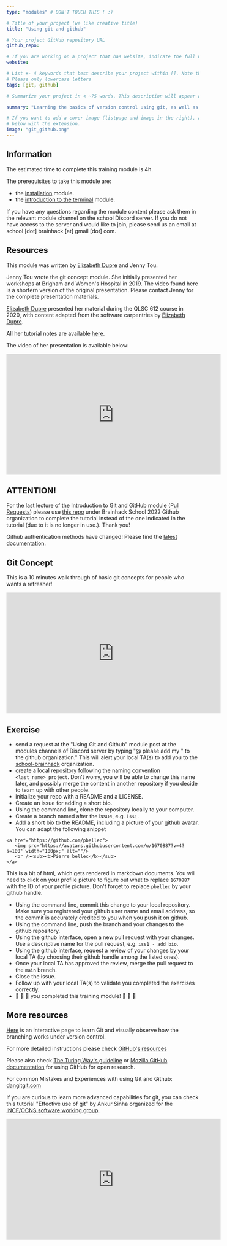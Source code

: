 ```yaml
---
type: "modules" # DON'T TOUCH THIS ! :)

# Title of your project (we like creative title)
title: "Using git and github"

# Your project GitHub repository URL
github_repo:

# If you are working on a project that has website, indicate the full url including "https://" below or leave it empty.
website:

# List +- 4 keywords that best describe your project within []. Note that the project summary also involves a number of key words. Those are listed on top of the [github repository](https://github.com/PSY6983-2021/project_template), click `manage topics`.
# Please only lowercase letters
tags: [git, github]

# Summarize your project in < ~75 words. This description will appear at the top of your page and on the list page with other projects..

summary: "Learning the basics of version control using git, as well as the social coding platform called [github](https://github.com)."

# If you want to add a cover image (listpage and image in the right), add it to your directory and indicate the name
# below with the extension.
image: "git_github.png"
---
```

<!-- This is an html comment and this won't appear in the rendered page. You are now editing the "content" area, the core of your description. Everything that you can do in markdown is allowed below. We added a couple of comments to guide your through documenting your progress. -->

## Information

The estimated time to complete this training module is 4h.

The prerequisites to take this module are:
 * the [installation](/modules/installation) module.
 * the [introduction to the terminal](/modules/introduction_to_terminal) module.

If you have any questions regarding the module content please ask them in the relevant module channel on the school Discord server. If you do not have access to the server and would like to join, please send us an email at school [dot] brainhack [at] gmail [dot] com.

## Resources

This module was written by [Elizabeth Dupre](https://elizabeth-dupre.com/#/) and Jenny Tou.

Jenny Tou wrote the git concept module. She initially presented her workshops at Brigham and Women's Hospital in 2019. The video found here is a shortern version of the original presentation. Please contact Jenny for the complete presentation materials.

[Elizabeth Dupre](https://elizabeth-dupre.com/#/) presented her material during the QLSC 612 course in 2020, with content adapted from the software carpentries by [Elizabeth Dupre](https://elizabeth-dupre.com/#/).

All her tutorial notes are available [here](https://emdupre.github.io/git-course/).

The video of her presentation is available below:
<iframe width="560" height="315" src="https://www.youtube.com/embed/fBgxmpk9C4I" title="YouTube video player" frameborder="0" allow="accelerometer; autoplay; clipboard-write; encrypted-media; gyroscope; picture-in-picture" allowfullscreen></iframe>

## ATTENTION! 
For the last lecture of the Introduction to Git and GitHub module ([Pull Requests](https://emdupre.github.io/git-course/06-pull-requests/)) please use [this repo](https://github.com/brainhack-school2022/more-papers) under Brainhack School 2022 Github organization to complete the tutorial instead of the one indicated in the tutorial (due to it is no longer in use.). Thank you! 

Github authentication methods have changed! Please find the [latest documentation](https://docs.github.com/en/authentication/keeping-your-account-and-data-secure/about-authentication-to-github).

## Git Concept
This is a 10 minutes walk through of basic git concepts for people who wants a refresher!

<iframe width="560" height="315" src="https://vimeo.com/822025017?share=copy" title="Vimeo video player" frameborder="0" allow="accelerometer; autoplay; clipboard-write; encrypted-media; gyroscope; picture-in-picture" allowfullscreen></iframe>

## Exercise

 * send a request at the "Using Git and Github" module post at the modules channels of Discord server by typing "@<user-handle-of-your-TA> please add my <github-user-name>" to the github organization." This will alert your local TA(s) to add you to the [school-brainhack](https://github.com/brainhack-school2023/) organization. 
 * create a local repository following the naming convention `<last_name>_project`. Don't worry, you will be able to change this name later, and possibly merge the content in another repository if you decide to team up with other people.
 * initialize your repo with a README and a LICENSE.
 * Create an issue for adding a short bio.
 * Using the command line, clone the repository locally to your computer.
 * Create a branch named after the issue, e.g. `iss1`.
 * Add a short bio to the README, including a picture of your github avatar. You can adapt the following snippet
 ```
 <a href="https://github.com/pbellec">
    <img src="https://avatars.githubusercontent.com/u/1670887?v=4?s=100" width="100px;" alt=""/>
    <br /><sub><b>Pierre bellec</b></sub>
 </a>
 ```
 This is a bit of html, which gets rendered in markdown documents. You will need to click on your profile picture to figure out what to replace `1670887` with the ID of your profile picture. Don't forget to replace `pbellec` by your github handle.
 * Using the command line, commit this change to your local repository. Make sure you registered your github user name and email address, so the commit is accurately credited to you when you push it on github.
 * Using the command line, push the branch and your changes to the github repository.
 * Using the github interface, open a new pull request with your changes. Use a descriptive name for the pull request, e.g. `iss1 - add bio`.
 * Using the github interface, request a review of your changes by your local TA (by choosing their github handle among the listed ones).
 * Once your local TA has approved the review, merge the pull request to the `main` branch.
 * Close the issue.
 * Follow up with your local TA(s) to validate you completed the exercises correctly.
 * :tada: :tada: :tada: you completed this training module! :tada: :tada: :tada:

## More resources

[Here](https://learngitbranching.js.org/) is an interactive page to learn Git and visually observe how the branching works under version control. 

For more detailed instructions please check [GitHub's resources](https://docs.github.com/en)

Please also check [The Turing Way's guideline](https://the-turing-way.netlify.app/collaboration/github-novice.html) or [Mozilla GitHub documentation](https://mozilla.github.io/open-leadership-training-series/articles/get-your-project-online/introducing-github-for-collaborative-work-and-version-control/) for using GitHub for open research.

For common Mistakes and Experiences with using Git and Github: [dangitgit.com](https://dangitgit.com/)



If you are curious to learn more advanced capabilities for git, you can check this tutorial "Effective use of git" by Ankur Sinha organized for the [INCF/OCNS software working group](https://ocns.github.io/SoftwareWG/2021/06/09/software-wg-tutorials-at-cns-2021-online-bash-git-and-python.html).

<iframe width="560" height="315" src="https://www.youtube.com/embed/CRCtRilX3NA" title="YouTube video player" frameborder="0" allow="accelerometer; autoplay; clipboard-write; encrypted-media; gyroscope; picture-in-picture" allowfullscreen></iframe>


